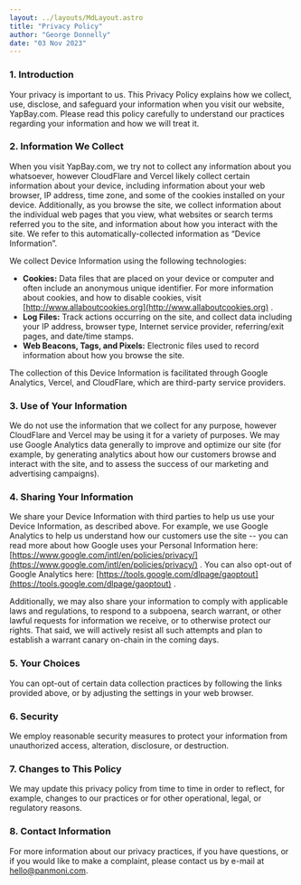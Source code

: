 ```yaml
---
layout: ../layouts/MdLayout.astro
title: "Privacy Policy"
author: "George Donnelly"
date: "03 Nov 2023"
---
```


### 1. Introduction

Your privacy is important to us. This Privacy Policy explains how we collect, use, disclose, and safeguard your information when you visit our website, YapBay.com. Please read this policy carefully to understand our practices regarding your information and how we will treat it.

### 2. Information We Collect

When you visit YapBay.com, we try not to collect any information about you whatsoever, however CloudFlare and Vercel likely collect certain information about your device, including information about your web browser, IP address, time zone, and some of the cookies installed on your device. Additionally, as you browse the site, we collect information about the individual web pages that you view, what websites or search terms referred you to the site, and information about how you interact with the site. We refer to this automatically-collected information as “Device Information”.

We collect Device Information using the following technologies:

*   **Cookies:** Data files that are placed on your device or computer and often include an anonymous unique identifier. For more information about cookies, and how to disable cookies, visit [http://www.allaboutcookies.org](http://www.allaboutcookies.org) .
*   **Log Files:** Track actions occurring on the site, and collect data including your IP address, browser type, Internet service provider, referring/exit pages, and date/time stamps.
*   **Web Beacons, Tags, and Pixels:** Electronic files used to record information about how you browse the site.

The collection of this Device Information is facilitated through Google Analytics, Vercel, and CloudFlare, which are third-party service providers.

### 3. Use of Your Information

We do not use the information that we collect for any purpose, however CloudFlare and Vercel may be using it for a variety of purposes. We may use Google Analytics data generally to improve and optimize our site (for example, by generating analytics about how our customers browse and interact with the site, and to assess the success of our marketing and advertising campaigns).

### 4. Sharing Your Information

We share your Device Information with third parties to help us use your Device Information, as described above. For example, we use Google Analytics to help us understand how our customers use the site -- you can read more about how Google uses your Personal Information here: [https://www.google.com/intl/en/policies/privacy/](https://www.google.com/intl/en/policies/privacy/) . You can also opt-out of Google Analytics here: [https://tools.google.com/dlpage/gaoptout](https://tools.google.com/dlpage/gaoptout) .

Additionally, we may also share your information to comply with applicable laws and regulations, to respond to a subpoena, search warrant, or other lawful requests for information we receive, or to otherwise protect our rights. That said, we will actively resist all such attempts and plan to establish a warrant canary on-chain in the coming days.

### 5. Your Choices

You can opt-out of certain data collection practices by following the links provided above, or by adjusting the settings in your web browser.

### 6. Security

We employ reasonable security measures to protect your information from unauthorized access, alteration, disclosure, or destruction.

### 7. Changes to This Policy

We may update this privacy policy from time to time in order to reflect, for example, changes to our practices or for other operational, legal, or regulatory reasons.

### 8. Contact Information

For more information about our privacy practices, if you have questions, or if you would like to make a complaint, please contact us by e-mail at [hello@panmoni.com](mailto:hello@panmoni.com).